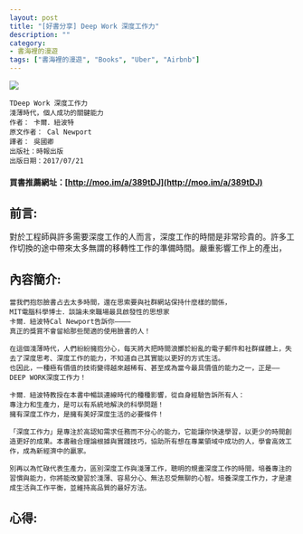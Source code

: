 ```yaml
---
layout: post
title: "[好書分享] Deep Work 深度工作力"
description: ""
category: 
- 書海裡的漫遊
tags: ["書海裡的漫遊", "Books", "Uber", "Airbnb"]
---
```




<div><a href="http://moo.im/a/389tDJ" title="Deep Work深度工作力"><img src="https://cdn.readmoo.com/cover/bg/d866kil_210x315.jpg?v=0"></a></div>


```
TDeep Work 深度工作力
淺薄時代，個人成功的關鍵能力
作者： 卡爾．紐波特  
原文作者： Cal Newport  
譯者： 吳國卿  
出版社：時報出版 
出版日期：2017/07/21 
```

#### 買書推薦網址：[http://moo.im/a/389tDJ](http://moo.im/a/389tDJ)

## 前言:

對於工程師與許多需要深度工作的人而言，深度工作的時間是非常珍貴的。許多工作切換的途中帶來太多無謂的移轉性工作的準備時間。嚴重影響工作上的產出，



## 內容簡介:

```
當我們抱怨臉書占去太多時間，還在思索要與社群網站保持什麼樣的關係，
MIT電腦科學博士．談論未來職場最具啟發性的思想家
卡爾．紐波特Cal Newport告訴你————
真正的獎賞不會留給那些閒適的使用臉書的人！

在這個淺薄時代，人們紛紛擁抱分心，每天將大把時間浪擲於紛亂的電子郵件和社群媒體上，失去了深度思考、深度工作的能力，不知道自己其實能以更好的方式生活。
也因此，一種極有價值的技術變得越來越稀有、甚至成為當今最具價值的能力之一，正是——
DEEP WORK深度工作力！

卡爾．紐波特教授在本書中暢談連線時代的種種影響，從自身經驗告訴所有人：
專注力和生產力，是可以有系統地解決的科學問題！
擁有深度工作力，是擁有美好深度生活的必要條件！

「深度工作力」是專注於高認知需求任務而不分心的能力，它能讓你快速學習，以更少的時間創造更好的成果。本書融合理論根據與實踐技巧，協助所有想在專業領域中成功的人，學會高效工作，成為新經濟中的贏家。

別再以為忙碌代表生產力，區別深度工作與淺薄工作，聰明的規畫深度工作的時間，培養專注的習慣與能力，你將能改變習於淺薄、容易分心、無法忍受無聊的心智。培養深度工作力，才是達成生活與工作平衡，並維持高品質的最好方法。
```





## 心得:

